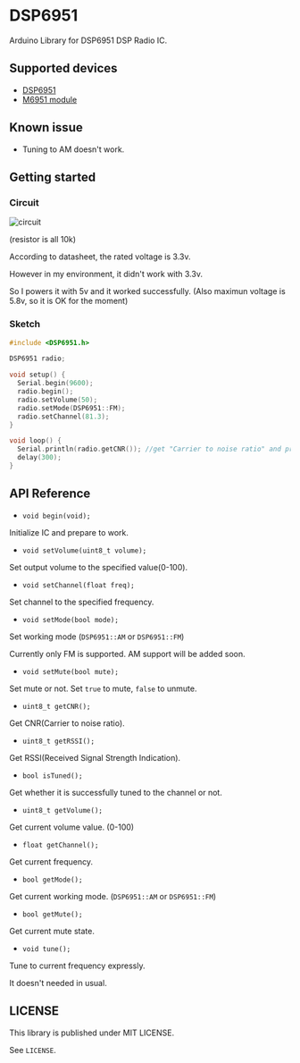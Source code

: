 # DSP6951
Arduino Library for DSP6951 DSP Radio IC.

## Supported devices
- [DSP6951](http://www.aitendo.com/product/7350)
- [M6951 module](http://www.aitendo.com/product/7011)

## Known issue
- Tuning to AM doesn't work.

## Getting started
### Circuit
![circuit](http://blog.y-modify.org/wp-content/uploads/2017/02/m6951-1.png)

(resistor is all 10k)

According to datasheet, the rated voltage is 3.3v.

However in my environment, it didn't work with 3.3v.

So I powers it with 5v and it worked successfully. (Also maximun voltage is 5.8v, so it is OK for the moment)

### Sketch

```cpp
#include <DSP6951.h>

DSP6951 radio;

void setup() {
  Serial.begin(9600);
  radio.begin();
  radio.setVolume(50);
  radio.setMode(DSP6951::FM);
  radio.setChannel(81.3);
}

void loop() {
  Serial.println(radio.getCNR()); //get "Carrier to noise ratio" and print it
  delay(300);
}
```

## API Reference
- `void begin(void);`

Initialize IC and prepare to work.

- `void setVolume(uint8_t volume);`

Set output volume to the specified value(0-100).

- `void setChannel(float freq);`

Set channel to the specified frequency.

- `void setMode(bool mode);`

Set working mode (`DSP6951::AM` or `DSP6951::FM`)

Currently only FM is supported. AM support will be added soon.

- `void setMute(bool mute);`

Set mute or not. Set `true` to mute, `false` to unmute.

- `uint8_t getCNR();`

Get CNR(Carrier to noise ratio).

- `uint8_t getRSSI();`

Get RSSI(Received Signal Strength Indication).

- `bool isTuned();`

Get whether it is successfully tuned to the channel or not.

- `uint8_t getVolume();`

Get current volume value. (0-100)

- `float getChannel();`

Get current frequency.

- `bool getMode();`

Get current working mode. (`DSP6951::AM` or `DSP6951::FM`)

- `bool getMute();`

Get current mute state.

- `void tune();`

Tune to current frequency expressly.

It doesn't needed in usual.

## LICENSE
This library is published under MIT LICENSE.

See `LICENSE`.
